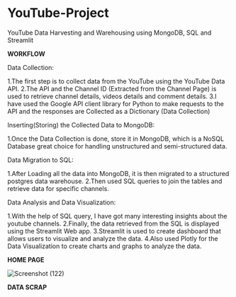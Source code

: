 # YouTube-Project
YouTube Data Harvesting and Warehousing using MongoDB, SQL and Streamlit

**WORKFLOW**

Data Collection:

  1.The first step is to collect data from the YouTube using the YouTube Data API. 
  2.The API and the Channel ID (Extracted from the Channel Page) is used to retrieve channel details, 
    videos details and comment details. 
  3.I have used the Google API client library for Python to make requests to the API and the responses 
    are Collected as a Dictionary (Data Collection)
    
Inserting(Storing) the Collected Data to MongoDB:

  1.Once the Data Collection is done, store it in MongoDB, which is a NoSQL Database great choice for 
  handling unstructured and semi-structured data.
  
Data Migration to SQL:

  1.After Loading all the data into MongoDB, it is then migrated to a structured postgres data warehouse.
  2.Then used SQL queries to join the tables and retrieve data for specific channels.
  
Data Analysis and Data Visualization:

  1.With the help of SQL query, I have got many interesting insights about the youtube channels.
  2.Finally, the data retrieved from the SQL is displayed using the Streamlit Web app.
  3.Streamlit is used to create dashboard that allows users to visualize and analyze the data. 
  4.Also used Plotly for the Data Visualization to create charts and graphs to analyze the data.


**HOME PAGE**

![Screenshot (122)](https://github.com/Lavan1999/YouTube-Project/assets/152668558/fa13f92c-0ca5-442e-837d-a42cab0660d2)

**DATA SCRAP**


